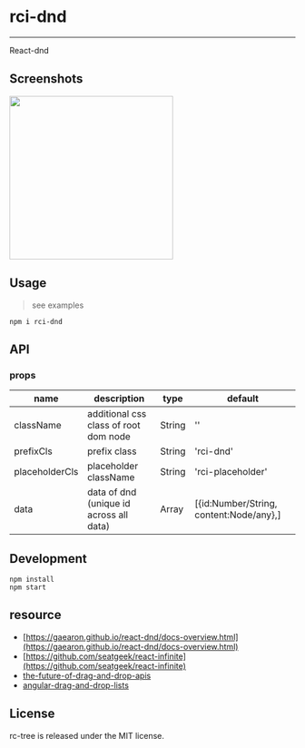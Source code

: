 # rci-dnd
---

React-dnd


## Screenshots

<img src="https://os.alipayobjects.com/rmsportal/BeMjJFaDkJJOsTJ.png" width="288"/>

## Usage
> see examples

    npm i rci-dnd

## API

### props

| name     | description    | type     | default      |
|----------|----------------|----------|--------------|
|className | additional css class of root dom node | String | '' |
|prefixCls | prefix class | String | 'rci-dnd' |
|placeholderCls | placeholder className | String | 'rci-placeholder' |
|data | data of dnd (unique id across all data) | Array | [{id:Number/String, content:Node/any},] |


## Development

```
npm install
npm start
```

## resource

- [https://gaearon.github.io/react-dnd/docs-overview.html](https://gaearon.github.io/react-dnd/docs-overview.html)
- [https://github.com/seatgeek/react-infinite](https://github.com/seatgeek/react-infinite)
- [the-future-of-drag-and-drop-apis](https://medium.com/@dan_abramov/the-future-of-drag-and-drop-apis-249dfea7a15f#.mqc7rcnfv)
- [angular-drag-and-drop-lists](https://github.com/marceljuenemann/angular-drag-and-drop-lists)


## License
rc-tree is released under the MIT license.

